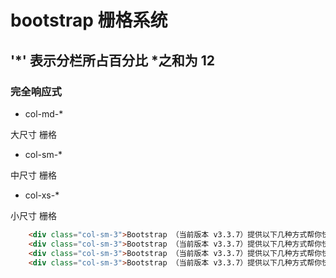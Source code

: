 # bootstrap 栅格系统

## '*' 表示分栏所占百分比 *之和为 12

### 完全响应式

- col-md-*

大尺寸 栅格

- col-sm-*

中尺寸 栅格

- col-xs-*

小尺寸 栅格

```html
    <div class="col-sm-3">Bootstrap （当前版本 v3.3.7）提供以下几种方式帮你快速上手，每一种方式针对具有不同技能等级的开发者和不同的使用场景。继续阅读下面的内容，看看哪种方式适合你的需求吧。</div>
    <div class="col-sm-3">Bootstrap （当前版本 v3.3.7）提供以下几种方式帮你快速上手，每一种方式针对具有不同技能等级的开发者和不同的使用场景。继续阅读下面的内容，看看哪种方式适合你的需求吧。</div>
    <div class="col-sm-3">Bootstrap （当前版本 v3.3.7）提供以下几种方式帮你快速上手，每一种方式针对具有不同技能等级的开发者和不同的使用场景。继续阅读下面的内容，看看哪种方式适合你的需求吧。</div>
    <div class="col-sm-3">Bootstrap （当前版本 v3.3.7）提供以下几种方式帮你快速上手，每一种方式针对具有不同技能等级的开发者和不同的使用场景。继续阅读下面的内容，看看哪种方式适合你的需求吧。</div>
```